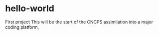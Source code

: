 # hello-world
First project
This will be the start of the CNCPS assimilation into a major coding platform,
